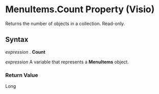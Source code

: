 
# MenuItems.Count Property (Visio)

Returns the number of objects in a collection. Read-only.


## Syntax

 _expression_ . **Count**

 _expression_ A variable that represents a **MenuItems** object.


### Return Value

Long

